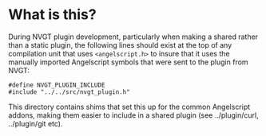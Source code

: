 # What is this?
During NVGT plugin development, particularly when making a shared rather than a static plugin, the following lines should exist at the top of any compilation unit that uses `<angelscript.h>` to insure that it uses the manually imported Angelscript symbols that were sent to the plugin from NVGT:

```
#define NVGT_PLUGIN_INCLUDE
#include "../../src/nvgt_plugin.h"
```

This directory contains shims that set this up for the common Angelscript addons, making them easier to include in a shared plugin (see ../plugin/curl, ../plugin/git etc).
